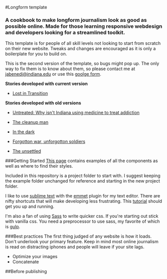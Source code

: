 #Longform template
### A cookbook to make longform journalism look as good as possible online. Made for those learning responsive webdesign and developers looking for a streamlined toolkit.

This template is for people of all skill levels not looking to start from scratch on their new website. Tweaks and changes are encouraged as it is only a boilerplate for you to build on. 

This is the second version of the template, so bugs might pop up. The only way to fix them is to know about them, so please contact me at jabenedi@indiana.edu or use this [goolge form](https://goo.gl/forms/ZyCtO9zSwpZdcAiu2).

**Stories developed with current version**
- [Lost in Transition](jamesbenedict.info/uganda/index.html)

**Stories developed with old versions**
- [Untreated: Why isn't Indiana using medicine to treat addiction](http://specials.idsnews.com/untreated/)


- [The cleanup man](http://specials.idsnews.com/messes-of-meth/)


- [In the dark](http://specials.idsnews.com/in-the-dark/)


- [Forgotton war, unforgotton soldiers](http://specials.idsnews.com/forgotten-war-unforgotten-soldiers/)


- [The unsettled](http://specials.idsnews.com/refugees/)

###Getting Started
[This page]() contains examples of all the components as well as where to find their styles. 

Included in this repository is a project folder to start with. I suggest keeping the example folder unchanged for reference and starting in the new project folder. 

I like to use [sublime text](https://www.sublimetext.com/) with the [emmet](http://emmet.io/) plugin for my text editor. There are nifty shortcuts that will make developing less frustrating. This [tutorial](https://scotch.io/bar-talk/the-complete-visual-guide-to-sublime-text-3-getting-started-and-keyboard-shortcuts) should get you up and running. 

I'm also a fan of using [Sass](http://sass-lang.com/) to write quicker css. If you're starting out stick with vanilla css. You need a preprocessor to use sass, my favorite of which is [gulp](https://css-tricks.com/gulp-for-beginners/).

###Best practices
The first thing judged of any website is how it loads. Don't underlook your primary feature. Keep in mind most online journalism is read on distracting iphones and people will leave if your site lags.

- Optimize your images
- Concatenate 

##Before publishing




